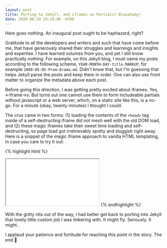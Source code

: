 ```yaml
---
layout: post
title: Porting to Jekyll, and iframes as Partials? Blasphemy!
date: 2020-06-29 19:24:00 -0700
---
```


Here goes nothing. An inaugural post ought to be haphazard, right?

Gratitude to all the developers and writers and such that have come before me,
that have generously shared their struggles and learnings and insights and
expertise. I have learned volumes from you, and yet I still know practically
nothing. For example, on this Jekyll blog, I must name my posts according to
the following scheme, `YEAR-MONTH-DAY-title.MARKUP`, for example
`2000-05-05-Prom-Drama.md`. Didn't know that, but I'm guessing that helps
Jekyll parse the posts and keep them in order. One can also use front matter to
organize the metadata above each post.

Before going this direction, I was getting pretty excited about iframes.
Yes, &larr;iframe&rarr;s. But turns out one cannot use them to form includeable
partials without javascript or a web server, which, on a static site like this, is a no-go. For a minute (okay, twenty minutes) I thought I could.

The crux came in two forms: (1) loading the contents of the `<head>` tag
inside of a self-destructing iframe did not mesh well with the old DOM load,
and (2) these magic iframes take their sweet time loading and
self-destructing, so page load got irretrievably spotty and sluggish right
away. Here is a snippet of the magic iframe approach to vanilla HTML templating, in case you care to try it out:

{% highlight html %}
  <iframe src="./inc/head.html" onload="this.before((this.contentDocument.body||this.contentDocument).children[0]);this.remove()"></iframe>
{% endhighlight %}

With the gritty nits out of the way, I had better get back to porting into Jekyll that
lovely little custom job I was tinkering with. It might fly. Seriously. It might.

I applaud your patience and fortitude for reaching this point in the story. The end 🥰
